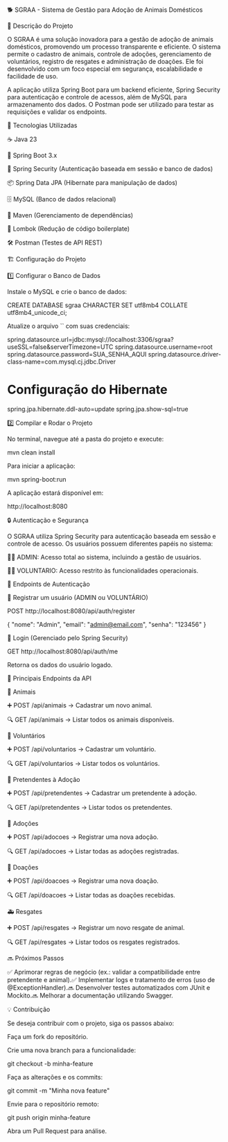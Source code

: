 🐕 SGRAA - Sistema de Gestão para Adoção de Animais Domésticos

📝 Descrição do Projeto

O SGRAA é uma solução inovadora para a gestão de adoção de animais domésticos, promovendo um processo transparente e eficiente. O sistema permite o cadastro de animais, controle de adoções, gerenciamento de voluntários, registro de resgates e administração de doações. Ele foi desenvolvido com um foco especial em segurança, escalabilidade e facilidade de uso.

A aplicação utiliza Spring Boot para um backend eficiente, Spring Security para autenticação e controle de acessos, além de MySQL para armazenamento dos dados. O Postman pode ser utilizado para testar as requisições e validar os endpoints.

🔧 Tecnologias Utilizadas

☕ Java 23

🚀 Spring Boot 3.x

🔐 Spring Security (Autenticação baseada em sessão e banco de dados)

📦 Spring Data JPA (Hibernate para manipulação de dados)

🗄️ MySQL (Banco de dados relacional)

📜 Maven (Gerenciamento de dependências)

📝 Lombok (Redução de código boilerplate)

🛠️ Postman (Testes de API REST)

🏗 Configuração do Projeto

1️⃣ Configurar o Banco de Dados

Instale o MySQL e crie o banco de dados:

CREATE DATABASE sgraa CHARACTER SET utf8mb4 COLLATE utf8mb4_unicode_ci;

Atualize o arquivo `` com suas credenciais:

spring.datasource.url=jdbc:mysql://localhost:3306/sgraa?useSSL=false&serverTimezone=UTC
spring.datasource.username=root
spring.datasource.password=SUA_SENHA_AQUI
spring.datasource.driver-class-name=com.mysql.cj.jdbc.Driver

# Configuração do Hibernate
spring.jpa.hibernate.ddl-auto=update
spring.jpa.show-sql=true

2️⃣ Compilar e Rodar o Projeto

No terminal, navegue até a pasta do projeto e execute:

mvn clean install

Para iniciar a aplicação:

mvn spring-boot:run

A aplicação estará disponível em:

http://localhost:8080

🔒 Autenticação e Segurança

O SGRAA utiliza Spring Security para autenticação baseada em sessão e controle de acesso. Os usuários possuem diferentes papéis no sistema:

👨‍💼 ADMIN: Acesso total ao sistema, incluindo a gestão de usuários.

👨‍🚒 VOLUNTARIO: Acesso restrito às funcionalidades operacionais.

🔹 Endpoints de Autenticação

🔑 Registrar um usuário (ADMIN ou VOLUNTÁRIO)

POST http://localhost:8080/api/auth/register

{
    "nome": "Admin",
    "email": "admin@email.com",
    "senha": "123456"
}

🔑 Login (Gerenciado pelo Spring Security)

GET http://localhost:8080/api/auth/me

Retorna os dados do usuário logado.

📌 Principais Endpoints da API

🦴 Animais

➕ POST /api/animais → Cadastrar um novo animal.

🔍 GET /api/animais → Listar todos os animais disponíveis.

🤝 Voluntários

➕ POST /api/voluntarios → Cadastrar um voluntário.

🔍 GET /api/voluntarios → Listar todos os voluntários.

🏡 Pretendentes à Adoção

➕ POST /api/pretendentes → Cadastrar um pretendente à adoção.

🔍 GET /api/pretendentes → Listar todos os pretendentes.

📜 Adoções

➕ POST /api/adocoes → Registrar uma nova adoção.

🔍 GET /api/adocoes → Listar todas as adoções registradas.

🎁 Doações

➕ POST /api/doacoes → Registrar uma nova doação.

🔍 GET /api/doacoes → Listar todas as doações recebidas.

🚑 Resgates

➕ POST /api/resgates → Registrar um novo resgate de animal.

🔍 GET /api/resgates → Listar todos os resgates registrados.

🔜 Próximos Passos

✅ Aprimorar regras de negócio (ex.: validar a compatibilidade entre pretendente e animal).✅ Implementar logs e tratamento de erros (uso de @ExceptionHandler).🔜 Desenvolver testes automatizados com JUnit e Mockito.🔜 Melhorar a documentação utilizando Swagger.

💡 Contribuição

Se deseja contribuir com o projeto, siga os passos abaixo:

Faça um fork do repositório.

Crie uma nova branch para a funcionalidade:

git checkout -b minha-feature

Faça as alterações e os commits:

git commit -m "Minha nova feature"

Envie para o repositório remoto:

git push origin minha-feature

Abra um Pull Request para análise.

